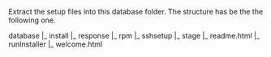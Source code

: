 Extract the setup files into this database folder. The structure has be the the following one.

database
  |_ install
  |_ response
  |_ rpm
  |_ sshsetup
  |_ stage
  |_ readme.html
  |_ runInstaller
  |_ welcome.html
  
  
  